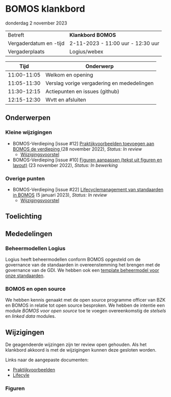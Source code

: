 <!-----------------------------







   Dit bestand wordt automatisch gegenereerd.
   Handmatige toevoegingen worden overschreven.







----------------------------->
# BOMOS klankbord

donderdag 2 november 2023


|  |   |
|------------------------|-------------------------------------|
| Betreft  | **Klankbord BOMOS** |
| Vergaderdatum en -tijd | 2-11-2023 - 11:00 uur - 12:30 uur |
| Vergaderplaats  | Logius/webex  |

| Tijd | Onderwerp |
| --- | --- |
| 11:00-11:05 | Welkom en opening                          |
| 11:05-11:30 | Verslag vorige vergadering en mededelingen | 
| 11:30-12:15 | Actiepunten en issues (github)             |
| 12:15-12:30 | Wvtt en afsluiten                          |

## Onderwerpen

### Kleine wijzigingen
* BOMOS-Verdieping [issue #12] [Praktijkvoorbeelden toevoegen aan BOMOS de  verdieping ](https://github.com/Logius-standaarden/BOMOS-Verdieping/issues/12) (28 november 2022), _Status: In review_
  * [Wijzigingsvoorstel](https://github.com//Logius-standaarden/BOMOS-Verdieping/pull/14/files)
* BOMOS-Verdieping [issue #10] [Figuren aanpassen (tekst uit figuren en layout)](https://github.com/Logius-standaarden/BOMOS-Verdieping/issues/10) (23 november 2022), _Status: In bewerking_

### Overige punten
* BOMOS-Verdieping [issue #22] [Lifecyclemanagement van standaarden in BOMOS](https://github.com/Logius-standaarden/BOMOS-Verdieping/issues/22) (5 januari 2023), _Status: In review_
  * [Wijzigingsvoorstel](https://github.com//Logius-standaarden/BOMOS-Verdieping/pull/23/files)

## Toelichting


## Mededelingen

### Beheermodellen Logius

Logius heeft beheermodellen conform BOMOS opgesteld om de governance van de standaarden in overeenstemming het brengen met de governance van de GDI. We hebben ook een [template beheermodel voor onze standaarden](https://github.com/Logius-standaarden/Logius-Beheermodel).

### BOMOS en open source

We hebben kennis genaakt met de open source programme officer van BZK en BOMOS in relatie tot open source besproken. We hebben de intentie een module *BOMOS voor open source* toe te voegen overeenkomstig de *stelsels* en *linked data* modules. 

## Wijzigingen

De geagendeerde wijzingen zijn ter review open gehouden. Als het klankbord akkoord is met de wijzigingen kunnen deze gesloten worden.

Links naar de aangepaste documenten:
- [Praktijkvoorbeelden](https://github.com/Logius-standaarden/BOMOS-Verdieping/pull/14/files?short_path=525b143#diff-525b143ec390b36359aaa5f519fc8d9665572f3abcac34e68af8ac41035077a7)
- [Lifecyle](https://github.com/Logius-standaarden/BOMOS-Verdieping/pull/23/files?short_path=75b97fe#diff-75b97fe2be1953715b6c674a83eb404a8956a938e6855c23ad5cc5d0f1ad3ac9)

### Figuren


